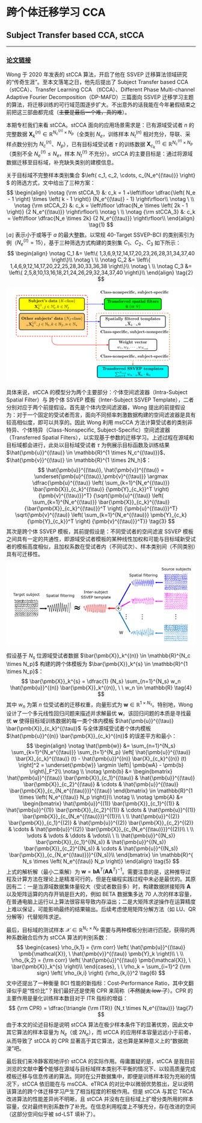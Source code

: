 # 跨个体迁移学习 CCA
## Subject Transfer based CCA, stCCA
***
### [论文链接][stCCA]

Wong 于 2020 年发表的 stCCA 算法，开启了他在 SSVEP 迁移算法领域研究的“传奇生涯”。至本文落笔之日，他先后提出了 Subject Transfer based CCA（stCCA）、Transfer Learning CCA （tlCCA）、Different Phase Multi-channel Adaptive Fourier Decomposition（DP-MAFD）三篇面向 SSVEP 迁移学习主题的算法，将迁移训练的可行域范围逐步扩大。不出意外的话我能在今年暑假结束之前把这三部曲都完成（~~主要是最后一个难，真的难~~）。

本期专栏我们来看 stCCA。stCCA 面向的应用场景需求是：已有源域受试者 $n$ 的完整数据 $\pmb{X}_k^{(n)} \in \mathbb{R}^{N_c^{(n)} \times N_p}$（全类别 $N_e$，训练样本 $N_t^{(n)}$ 相对充分，导联、采样点数分别为 $N_c^{(n)}$、$N_p$），已有目标域受试者 $\tau$ 的训练数据 $\pmb{X}_{c_k}^{(\tau)} \in \mathbb{R}^{N_c^{(\tau)} \times N_p}$（类别不全 $N_e^{(\tau)} \leqslant N_e$，样本 $N_t^{(\tau)}$ 不充分）。stCCA 的主要目标是：通过将源域数据迁移至目标域，补充缺失类别的建模信息。

关于目标域不完整样本类别集合 $\left\{ c_1, c_2, \cdots, c_{N_e^{(\tau)}} \right\} $ 的筛选方式，文中给出了三种方案：
$$
    \begin{align}
        \notag
        {\rm stCCA_1} &: c_k = 1 +\left\lfloor \dfrac{\left( N_e - 1 \right) \times \left( k - 1 \right)} {N_e^{(\tau)} - 1} \right\rfloor\\
        \notag \ \\
        \notag
        {\rm stCCA_2} &: c_k = \left\lfloor \dfrac{N_e \times \left( 2k - 1 \right)} {2 N_e^{(\tau)}} \right\rfloor\\
        \notag \ \\
        \notag
        {\rm stCCA_3} &: c_k = \left\lfloor \dfrac{N_e \times 2k} {2 N_e^{(\tau)}} \right\rfloor\\
    \end{align}
    \tag{1}
$$
$\lfloor a \rfloor$ 表示小于或等于 $a$ 的最大整数。以常规 40-Target SSVEP-BCI 的类别索引为例（$N_e^{(\tau)}=15$），基于三种筛选方式构建的类别集 $C_1$、$C_2$、$C_3$ 如下所示：
$$
    \begin{align}
        \notag
        C_1 &= \left\{ 1,3,6,9,12,14,17,20,23,26,28,31,34,37,40 \right\}\\
        \notag \ \\
        \notag
        C_2 &= \left\{ 1,4,6,9,12,14,17,20,22,25,28,30,33,36,38 \right\}\\
        \notag \ \\
        \notag
        C_3 &= \left\{ 2,5,8,10,13,16,18,21,24,26,29,32,34,37,40 \right\}\\
    \end{align}
    \tag{2}
$$

![stCCA训练目标](stCCA-1.png)

具体来说，stCCA 的模型分为两个主要部分：个体空间滤波器（Intra-Subject Spatial Filter）与 跨个体 SSVEP 模板（Inter-Subject SSVEP Template），二者分别对应于两个前提假设。首先是个体内空间滤波器，Wong 提出的前提假设为：对于一个固定的受试者而言，面向不同频率刺激数据构建的空间滤波器是具有较高相似度，即可以共享的。因此 Wong 利用 msCCA 方法计算受试者的类别非特异、个体特异（Class-Nonspecific, Subject-Specific）空间滤波器（Transferred Spatial Filters），以实现基于参数的迁移学习。上述过程在源域和目标域都会进行，此处以目标域受试者 $\tau$ 为例展示目标函数及训练结果 $\hat{\pmb{u}}^{(\tau)} \in \mathbb{R}^{1 \times N_c^{(\tau)}}$、$\hat{\pmb{v}}^{(\tau)} \in \mathbb{R}^{1 \times 2N_h}$：
$$
    \hat{\pmb{u}}^{(\tau)}, \hat{\pmb{v}}^{(\tau)} = \underset{\pmb{u}^{(\tau)},\pmb{v}^{(\tau)}} \argmax \dfrac{\pmb{u}^{(\tau)} \left( \sum_{k=1}^{N_e^{(\tau)}} \bar{\pmb{X}}_{c_k}^{(\tau)} {\pmb{Y}_{c_k}}^T \right) {\pmb{v}^{(\tau)}}^T} {\sqrt{\pmb{u}^{(\tau)} \left( \sum_{k=1}^{N_e^{(\tau)}} \bar{\pmb{X}}_{c_k}^{(\tau)} {\bar{\pmb{X}}_{c_k}^{(\tau)}}^T \right) {\pmb{u}^{(\tau)}}^T} \sqrt{\pmb{v}^{(\tau)} \left( \sum_{k=1}^{N_e^{(\tau)}} \pmb{Y}_{c_k} {\pmb{Y}_{c_k}}^T \right) {\pmb{v}^{(\tau)}}^T}}
    \tag{3}
$$
其次是跨个体 SSVEP 模板，其前提假设是：不同受试者的空间滤波 SSVEP 模板之间具有一定的共通性，即源域受试者模板的某种线性加权和可能与目标域新受试者的模板高度相似，且加权系数在受试者内（不同试次）、样本类别间（不同类别）具有可迁移性。

![stCCA第二部分假设](stCCA-2.png)

假设基于 $N_s$ 位源域受试者数据 $\bar{\pmb{X}}_k^{(n)} \in \mathbb{R}^{N_c \times N_p}$ 构建的跨个体模板为 $\bar{\pmb{X}}_k^{s} \in \mathbb{R}^{1 \times N_p}$：
$$
    \bar{\pmb{X}}_k^{s} = \dfrac{1} {N_s} \sum_{n=1}^{N_s} w_n \hat{\pmb{u}}^{(n)} \bar{\pmb{X}}_k^{(n)}, \ \ w_n \in \mathbb{R}
    \tag{4}
$$
其中 $w_n$ 为第 $n$ 位受试者的迁移权重，向量形式为 $\pmb{w} \in \mathbb{R}^{1 \times N_s}$。特别地，Wong 设计了一个多元线性回归问题来描述并求解最优 $\pmb{w}$。该回归问题的本质是寻找最优 $\pmb{w}$ 使得目标域训练数据的每一类个体内模板 $\hat{\pmb{u}}^{(\tau)} \bar{\pmb{X}}_{c_k}^{(\tau)}$ 与全体源域受试者个体内模板 $\hat{\pmb{u}}^{(n)} \bar{\pmb{X}}_{c_k}^{(n)}$ 的误差平方和最小：
$$
    \begin{align}
        \notag
        \hat{\pmb{w}} &= \sum_{n=1}^{N_s} \sum_{k=1}^{N_e^{(\tau)}} \sum_{t=1}^{N_p} \left[ \hat{\pmb{u}}^{(\tau)} \bar{X}_{c_k}^{(\tau)} (t) - \hat{\pmb{u}}^{(n)} \bar{X}_{c_k}^{(n)} (t) \right]^2 = \underset{\pmb{w}} \argmin \left\| \pmb{wA} - \pmb{b} \right\|_F^2\\
        \notag \\
        \notag
        \pmb{b} &=
            \begin{bmatrix}
                \hat{\pmb{u}}^{(\tau)} \bar{\pmb{X}}_{c_1}^{(\tau)} & \hat{\pmb{u}}^{(\tau)} \bar{\pmb{X}}_{c_2}^{(\tau)} & \cdots & \hat{\pmb{u}}^{(\tau)} \bar{\pmb{X}}_{c_{N_e^{(\tau)}}}^{(\tau)}
            \end{bmatrix} \in \mathbb{R}^{1 \times \left( N_e^{(\tau)} N_p \right)}\\
        \notag \\
        \notag
        \pmb{A} &= 
            \begin{bmatrix}
                \hat{\pmb{u}}^{(1)} \bar{\pmb{X}}_{c_1}^{(1)} & \hat{\pmb{u}}^{(1)} \bar{\pmb{X}}_{c_2}^{(1)} & \cdots & \hat{\pmb{u}}^{(1)} \bar{\pmb{X}}_{c_{N_e^{(\tau)}}}^{(1)}\\
                \ \\
                \hat{\pmb{u}}^{(2)} \bar{\pmb{X}}_{c_1}^{(2)} & \hat{\pmb{u}}^{(2)} \bar{\pmb{X}}_{c_2}^{(2)} & \cdots & \hat{\pmb{u}}^{(2)} \bar{\pmb{X}}_{c_{N_e^{(\tau)}}}^{(2)}\\
                \ \\
                \vdots & \vdots & \ddots & \vdots\\
                \ \\
                \hat{\pmb{u}}^{(N_s)} \bar{\pmb{X}}_{c_1}^{(N_s)} & \hat{\pmb{u}}^{(N_s)} \bar{\pmb{X}}_{c_2}^{(N_s)} & \cdots & \hat{\pmb{u}}^{(N_s)} \bar{\pmb{X}}_{c_{N_e^{(\tau)}}}^{(N_s)}\\
            \end{bmatrix} \in \mathbb{R}^{ N_s \times \left( N_e^{(\tau)} N_p \right)}
    \end{align}
    \tag{5}
$$
上式的解析解（最小二乘解）为 $\pmb{w} = \pmb{b} {\pmb{A}}^T (\pmb{A} {\pmb{A}}^T)^{-1}$。需要注意的是，这种推导过程及计算方法在理论上是精准可行的，但是在编程实践过程中未必是最优的。其原因有二：一是当源域数据集体量较大（受试者数目多）时，构建数据拼接矩阵 $\pmb{A}$ 以及矩阵运算的内存开销是巨大的，例如 BETA 数据集多达 70 人次的样本容量，在普通电脑上运行以上算法很容易导致内存溢出；二是大矩阵求逆操作在运算精度上难以保证，可能影响最终的结果输出。后续考虑使用矩阵分解方法（如 LU、QR 分解等）代替矩阵求逆。

最后，目标域的测试样本 $\pmb{\mathcal{X}} \in \mathbb{R}^{N_c \times N_p}$ 需要与两种模板分别进行匹配，获得的两种系数融合后作为 stCCA 算法的判别系数：
$$
    \begin{cases}
        \rho_{k,1} = {\rm corr} \left( \hat{\pmb{u}}^{(\tau)} \pmb{\mathcal{X}}, \ \hat{\pmb{v}}^{(\tau)} \pmb{Y}_k \right)\\
        \ \\
        \rho_{k,2} = {\rm corr} \left( \hat{\pmb{u}}^{(\tau)} \pmb{\mathcal{X}}, \ \bar{\pmb{X}}_k^{s} \right)\\
    \end{cases}, \ \ \rho_k = \sum_{i=1}^2 {\rm sign} \left( \rho_{k,i} \right) {\rho_{k,i}}^2
    \tag{6}
$$
文中还提出了一种衡量 BCI 性能的新指标：Cost-Performance Ratio，其中文翻译似乎是“性价比”？我们最好还是使用 CPR 来简称（~~不然就太 low 了~~）。CPR 的主要作用是量化训练样本数目对于 ITR 指标的增益：
$$
    {\rm CPR} = \dfrac{\triangle {\rm ITR}} {N_t \times N_e^{(\tau)}}
    \tag{7}
$$
由于本文的论述目标是说明 stCCA 算法在极少样本条件下的显著优势，因此文中其它算法的样本容量为 $N_e$（或 $2N_e$），而 stCCA 的应用样本容量远远小于前者，从而导致了 stCCA 的 CPR 显著高于其它算法，这也算是某种意义上的“数据疏浚”吧。

最后我们来冷静客观地评价 stCCA 的实际作用。毋庸置疑的是，stCCA 是我目前浏览的文献中**首个**能够在源域与目标域样本类别不平衡的情况下、以较高质量完成模板迁移与信息传递的算法。同时在公开数据集中，即便是训练样本较为充裕的情况下，stCCA 依旧能在与 msCCA、eTRCA 的对比中以微弱优势胜出，足以说明该算法的跨个体迁移学习产生了相当程度的积极作用。但是 stCCA 与其它 TRCA 改进算法的性能差异尚不明晰，且 stCCA 并没有在目标域上扩增分类所用的样本容量，仅对最终判别系数作了补充。在信息利用程度上不够充分，存在改进的空间（这部分空间似乎被 sd-LST 填补了）。

[stCCA]: https://ieeexplore.ieee.org/document/9177172/